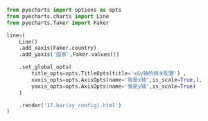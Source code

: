 
<BlogInfo id="621" title="33.柱状图x,y轴的相关设置" author="白日梦想猿" pv=0 read_times=0 pre_cost_time="0分21秒" category="pyecharts学习" tag_list="['pyecharts学习']" create_time="2021.01.21 15:42:30" update_time="2021.02.09 13:21:56" />

```python
from pyecharts import options as opts
from pyecharts.charts import Line
from pyecharts.faker import Faker

line=(
    Line()
    .add_xaxis(Faker.country)
    .add_yaxis('国家',Faker.values())

    .set_global_opts(
        title_opts=opts.TitleOpts(title='x&y轴的相关配置') ,
        xaxis_opts=opts.AxisOpts(name='我是x轴',is_scale=True,),
        yaxis_opts=opts.AxisOpts(name='我是y轴',is_scale=True)
    )

    .render('17.bar(xy_config).html')
)
```
